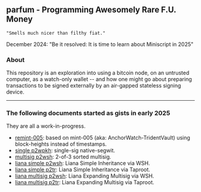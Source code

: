 ## parfum - Programming Awesomely Rare F.U. Money
    "Smells much nicer than filthy fiat."


December 2024: "Be it resolved: It is time to learn about Miniscript in 2025"

### About

This repository is an exploration into using a bitcoin node, on an untrusted computer, as a watch-only wallet -- and how one might go about preparing transactions to be signed externally by an air-gapped stateless signing device.

---

### The following documents started as gists in early 2025

They are all a work-in-progress.

* [remint-005](/docs/cli/remint-005/bitcoincli_remint-005_p2wsh.md): based on mint-005 (aka: AnchorWatch-TridentVault) using block-heights instead of timestamps.
* [single p2wpkh](/docs/rpc/single_wpkh/bitcoinrpc_single_p2wpkh.md): single-sig native-segwit.
* [multisig p2wsh](/docs/rpc/multisig_wsh/bitcoinrpc_multisig_p2wsh.md): 2-of-3 sorted multisig.
* [liana simple p2wsh](/docs/rpc/liana_si_wsh/bitcoinrpc_liana_simple_inheritance_p2wsh.md): Liana Simple Inheritance via WSH.
* [liana simple p2tr](/docs/rpc/liana_si_tr/bitcoinrpc_liana_simple_inheritance_p2tr.md): Liana Simple Inheritance via Taproot.
* [liana multisig p2wsh](/docs/rpc/liana_em_wsh/bitcoinrpc_liana_expanding_multi_p2wsh.md): Liana Expanding Multisig via WSH.
* [liana multisig p2tr](/docs/rpc/liana_em_tr/bitcoinrpc_liana_expanding_multi_p2tr.md): Liana Expanding Multisig via Taproot.
